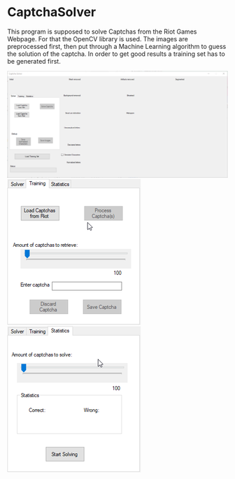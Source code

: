 # CaptchaSolver
This program is supposed to solve Captchas from the Riot Games Webpage.
For that the OpenCV library is used. The images are preprocessed first,
then put through a Machine Learning algorithm to guess the solution of the captcha.
In order to get good results a training set has to be generated first.

![Screenshot](CaptchaSolver_2019-06-12_00-10-57.png)
![Screenshot](CaptchaSolver_2019-06-12_00-11-02.png)
![Screenshot](CaptchaSolver_2019-06-12_00-11-06.png)
